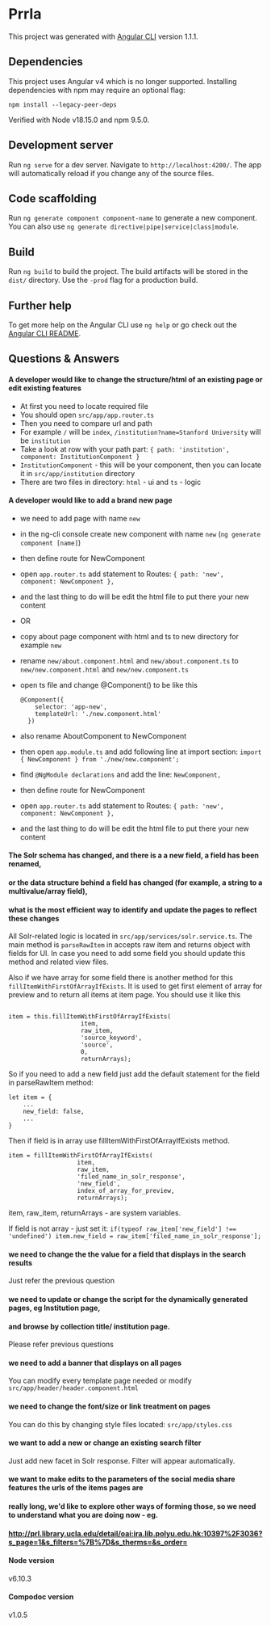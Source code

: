 # Prrla

This project was generated with [Angular CLI](https://github.com/angular/angular-cli) 
version 1.1.1.

## Dependencies

This project uses Angular v4 which is no longer supported. Installing dependencies with npm may require an optional flag:

    npm install --legacy-peer-deps

Verified with Node v18.15.0 and npm 9.5.0.


## Development server

Run ```ng serve``` for a dev server. Navigate to ```http://localhost:4200/```. 
The app will automatically reload if you change any of the source files.

## Code scaffolding

Run ```ng generate component component-name``` to generate a new component. 
You can also use ```ng generate directive|pipe|service|class|module```.

## Build

Run ```ng build``` to build the project. 
The build artifacts will be stored in the ```dist/``` directory. 
Use the ```-prod``` flag for a production build.

## Further help

To get more help on the Angular CLI use ```ng help``` or go check 
out the [Angular CLI README](https://github.com/angular/angular-cli/blob/master/README.md).

## Questions & Answers

#### A developer would like to change the structure/html of an existing page or edit existing features
- At first you need to locate required file
- You should open ```src/app/app.router.ts```
- Then you need to compare url and path
- For example ```/``` will be ```index```, ```/institution?name=Stanford University``` will be ```institution```
- Take a look at  row with your path part: ```{ path: 'institution', component: InstitutionComponent }```
- ```InstitutionComponent``` - this will be your component, then you can locate it in ```src/app/institution``` 
directory
- There are two files in directory: ```html``` - ui and ```ts``` - logic

#### A developer would like to add a brand new page
- we need to add page with name ```new```
- in the ng-cli console create new component with name ```new``` (```ng generate component [name]```)
- then define route for NewComponent
- open ```app.router.ts``` add statement to Routes: ```{ path: 'new', component: NewComponent },```
- and the last thing to do will be edit the html file to put there your new content
- OR
- copy about page component with html and ts to new directory for example ```new```
- rename ```new/about.component.html``` and ```new/about.component.ts``` to ```new/new.component.html``` 
and ```new/new.component.ts```
- open ts file and change @Component() to be like this 
    ```
    @Component({
        selector: 'app-new',
        templateUrl: './new.component.html'
      })
  
    ```
    
- also rename AboutComponent to NewComponent
- then open ```app.module.ts``` and add following line at import section: 
```import { NewComponent } from './new/new.component';```
- find ```@NgModule declarations``` and add the line: ```NewComponent,```
- then define route for NewComponent
- open ```app.router.ts``` add statement to Routes: ```{ path: 'new', component: NewComponent },```
- and the last thing to do will be edit the html file to put there your new content

#### The Solr schema has changed, and there is a a new field, a field has been renamed, 
#### or the data structure behind a field has changed (for example, a string to a multivalue/array field), 
#### what is the most efficient way to identify and update the pages to reflect these changes
All Solr-related logic is located in ```src/app/services/solr.service.ts```.
The main method is ```parseRawItem``` in accepts raw item and returns object with fields for UI.
In case you need to add some field you should update this method and related view files.

Also if we have array for some field there is another method for this ```fillItemWithFirstOfArrayIfExists```.
It is used to get first element of array for preview and to return all items at item page.
You should use it like this 

```

item = this.fillItemWithFirstOfArrayIfExists(
                    item, 
                    raw_item, 
                    'source_keyword', 
                    'source', 
                    0, 
                    returnArrays);
```

So if you need to add a new field just add the default statement for the field in parseRawItem method:

```
let item = {
    ...
    new_field: false,
    ...
}
```

Then if field is in array use fillItemWithFirstOfArrayIfExists method.

 ```
 item = fillItemWithFirstOfArrayIfExists(
                    item, 
                    raw_item, 
                    'filed_name_in_solr_response', 
                    'new_field', 
                    index_of_array_for_preview, 
                    returnArrays);
```
item, raw_item, returnArrays - are system variables.

If field is not array - just set it:
```if(typeof raw_item['new_field'] !== 'undefined') item.new_field = raw_item['filed_name_in_solr_response'];```

#### we need to change the the value for a field that displays in the search results
Just refer the previous question

#### we need to update or change the script for the dynamically generated pages, eg Institution page, 
#### and browse by collection title/ institution page.
Please refer previous questions

#### we need to add a banner that displays on all pages
You can modify every template page needed or modify ```src/app/header/header.component.html```

#### we need to change the font/size or link treatment on pages
You can do this by changing style files located: ```src/app/styles.css```

#### we want to add a new or change an existing search filter
Just add new facet in Solr response. Filter will appear automatically.

#### we want to make edits to the parameters of the social media share features the urls of the items pages are 
#### really long, we'd like to explore other ways of forming those, so we need to understand what you are doing now - eg. 
#### http://prl.library.ucla.edu/detail/oai:ira.lib.polyu.edu.hk:10397%2F3036?s_page=1&s_filters=%7B%7D&s_therms=&s_order=

#### Node version
v6.10.3

#### Compodoc version
v1.0.5


